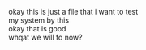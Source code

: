 okay this is just a file that i want to test <br> my system by this <br>
okay that is good <br>
whqat we will fo now?